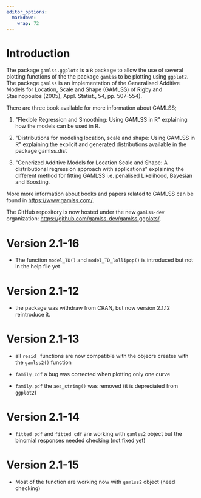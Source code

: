 ```yaml
---
editor_options: 
  markdown: 
    wrap: 72
---
```


# Introduction

The package `gamlss.ggplots` is a `R` package to allow the use of
several plotting functions of the the package `gamlss` to be plotting
using `ggplot2`. The package `gamlss` is an implementation of the
Generalised Additive Models for Location, Scale and Shape (GAMLSS) of
Rigby and Stasinopoulos (2005), Appl. Statist., 54, pp. 507-554).

There are three book available for more information about GAMLSS;

1)  "Flexible Regression and Smoothing: Using GAMLSS in R" explaining
    how the models can be used in R.

2)  "Distributions for modeling location, scale and shape: Using GAMLSS
    in R" explaining the explicit and generated distributions available
    in the package gamlss.dist

3)  "Generized Additive Models for Location Scale and Shape: A
    distributional regression approach with applications" explaining the
    different method for fitting GAMLSS i.e. penalised Likelihood,
    Bayesian and Boosting.

More more information about books and papers related to GAMLSS can be
found in <https://www.gamlss.com/>.

The GitHub repository is now hosted under the new `gamlss-dev`
organization: <https://github.com/gamlss-dev/gamlss.ggplots/>.

# Version 2.1-16

- The function `model_TD()` and `model_TD_lollipop()` is introduced but not in the help file yet  

# Version 2.1-12

-   the package was withdraw from CRAN, but now version 2.1.12
    reintroduce it.

# Version 2.1-13

-   all `resid_` functions are now compatible with the objecrs creates
    with the `gamlss2()` function

-   `family_cdf` a bug was corrected when plotting only one curve

-   `family.pdf` the `aes_string()` was removed (it is depreciated from
    `ggplot2`)

# Version 2.1-14

-   `fitted_pdf` and `fitted_cdf` are working with `gamlss2` object but
    the binomial responses needed checking (not fixed yet)

# Version 2.1-15

-   Most of the function are working now with `gamlss2` object (need
    checking)
